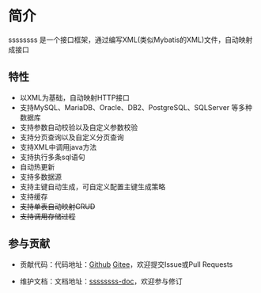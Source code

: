 # 简介

ssssssss 是一个接口框架，通过编写XML(类似Mybatis的XML)文件，自动映射成接口

## 特性
-  以XML为基础，自动映射HTTP接口
-  支持MySQL、MariaDB、Oracle、DB2、PostgreSQL、SQLServer 等多种数据库
-  支持参数自动校验以及自定义参数校验
-  支持分页查询以及自定义分页查询
-  支持XML中调用java方法
-  支持执行多条sql语句
-  自动热更新
-  支持多数据源
-  支持主键自动生成，可自定义配置主键生成策略
-  支持缓存
-  ~~支持单表自动映射CRUD~~
-  ~~支持调用存储过程~~

## 参与贡献

- 贡献代码：代码地址：[Github](https://github.com/javamxd/ssssssss) [Gitee](https://gitee.com/jmxd/ssssssss)，欢迎提交Issue或Pull Requests

- 维护文档：文档地址：[ssssssss-doc](https://github.com/javamxd/ssssssss-doc)，欢迎参与修订

